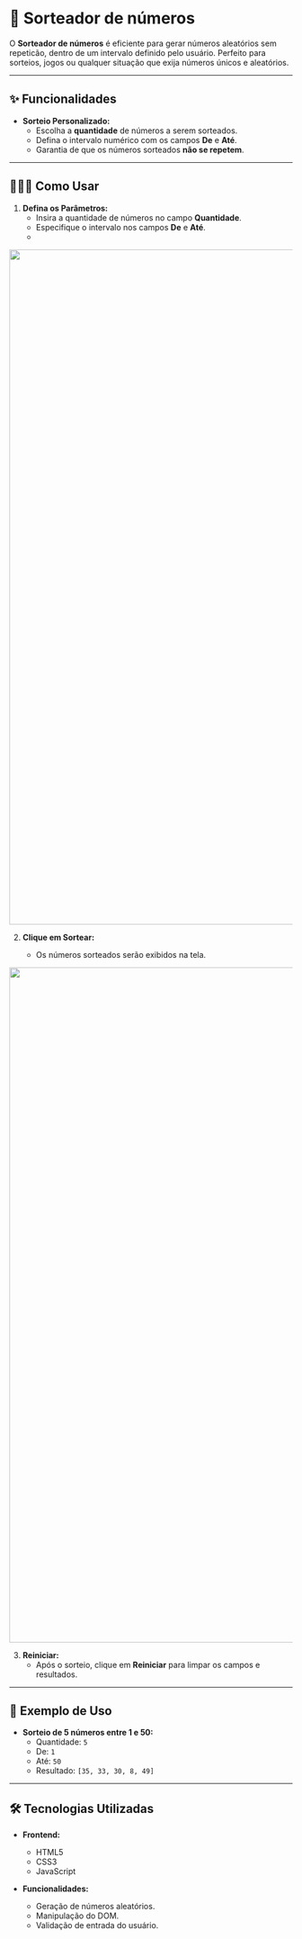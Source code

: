# 🎲 Sorteador de números

O **Sorteador de números** é eficiente para gerar números aleatórios sem repeticão, dentro de um intervalo definido pelo usuário. Perfeito para sorteios, jogos ou qualquer situação que exija números únicos e aleatórios.

---

## ✨ Funcionalidades

- **Sorteio Personalizado:**
  - Escolha a **quantidade** de números a serem sorteados.
  - Defina o intervalo numérico com os campos **De** e **Até**.
  - Garantia de que os números sorteados **não se repetem**.

---

## 👨🏻‍🏫 Como Usar

1. **Defina os Parâmetros:**
   - Insira a quantidade de números no campo **Quantidade**.
   - Especifique o intervalo nos campos **De** e **Até**.
   - 
<div align="center">
<img src="https://github.com/user-attachments/assets/0379f245-b27f-4c3b-acf5-c24179457b1f" width="1200px" />
</div>     
     
2. **Clique em Sortear:**
   - Os números sorteados serão exibidos na tela.
  
    <div align="center">
<img src="https://github.com/user-attachments/assets/4105b8da-72b5-475d-8e9b-baddda9b7108" width="1200px" />
</div>

3. **Reiniciar:**
   - Após o sorteio, clique em **Reiniciar** para limpar os campos e resultados.

---

## 🎯 Exemplo de Uso

- **Sorteio de 5 números entre 1 e 50:**
  - Quantidade: `5`
  - De: `1`
  - Até: `50`
  - Resultado: `[35, 33, 30, 8, 49]`

---

## 🛠️ Tecnologias Utilizadas

- **Frontend:**
  - HTML5
  - CSS3
  - JavaScript
 
- **Funcionalidades:**
  - Geração de números aleatórios.
  - Manipulação do DOM.
  - Validação de entrada do usuário.

